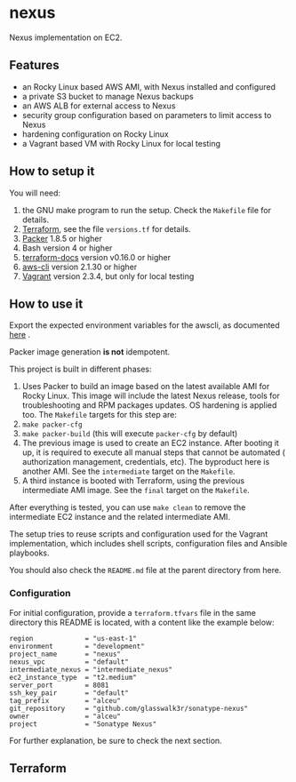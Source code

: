 # nexus

Nexus implementation on EC2.

## Features

- an Rocky Linux based AWS AMI, with Nexus installed and configured
- a private S3 bucket to manage Nexus backups
- an AWS ALB for external access to Nexus
- security group configuration based on parameters to limit access to Nexus
- hardening configuration on Rocky Linux
- a Vagrant based VM with Rocky Linux for local testing

## How to setup it

You will need:

1. the GNU make program to run the setup. Check the `Makefile` file for details.
2. [Terraform](https://terraform.io), see the file `versions.tf` for details.
3. [Packer](https://packer.io) 1.8.5 or higher
4. Bash version 4 or higher
5. [terraform-docs](https://terraform-docs.io/user-guide/introduction/) version
v0.16.0 or higher
6. [aws-cli](https://aws.amazon.com/cli/) version 2.1.30 or higher
7. [Vagrant](https://vagrantup.com) version 2.3.4, but only for local testing

## How to use it

Export the expected environment variables for the awscli, as documented
[here](https://docs.aws.amazon.com/cli/latest/userguide/cli-configure-envvars.html)
.

Packer image generation **is not** idempotent.

This project is built in different phases:

1. Uses Packer to build an image based on the latest available AMI for Rocky Linux.
This image will include the latest Nexus release, tools for troubleshooting and
RPM packages updates. OS hardening is applied too. The `Makefile` targets for
this step are:
  1. `make packer-cfg`
  2. `make packer-build` (this will execute `packer-cfg` by default)
2. The previous image is used to create an EC2 instance. After booting it up,
it is required to execute all manual steps that cannot be automated (
authorization management, credentials, etc). The byproduct
here is another AMI. See the `intermediate` target on the `Makefile`.
3. A third instance is booted with Terraform, using the previous intermediate
AMI image. See the `final` target on the `Makefile`.

After everything is tested, you can use `make clean` to remove the intermediate
EC2 instance and the related intermediate AMI.

The setup tries to reuse scripts and configuration used for the Vagrant
implementation, which includes shell scripts, configuration files and Ansible
playbooks.

You should also check the `README.md` file at the parent directory from here.

### Configuration

For initial configuration, provide a `terraform.tfvars` file in the same
directory this README is located, with a content like the example below:

```
region             = "us-east-1"
environment        = "development"
project_name       = "nexus"
nexus_vpc          = "default"
intermediate_nexus = "intermediate_nexus"
ec2_instance_type  = "t2.medium"
server_port        = 8081
ssh_key_pair       = "default"
tag_prefix         = "alceu"
git_repository     = "github.com/glasswalk3r/sonatype-nexus"
owner              = "alceu"
project            = "Sonatype Nexus"
```

For further explanation, be sure to check the next section.

## Terraform

